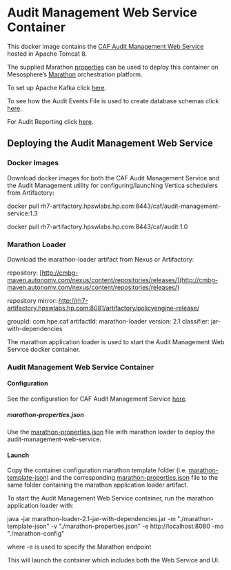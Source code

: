 # Audit Management Web Service Container

This docker image contains the [CAF Audit Management Web Service](https://github.hpe.com/caf/caf-audit-management-service) hosted in Apache Tomcat 8.

The supplied Marathon [properties](https://github.hpe.com/caf/chateau/blob/develop/services/audit-management/properties.json) can be used to deploy this container on Mesosphere’s [Marathon](https://mesosphere.github.io/marathon/) orchestration platform.

To set up Apache Kafka click [here](https://github.hpe.com/caf/caf-audit-management-service-container/blob/develop/documentation/apache-kafka.md).

To see how the Audit Events File is used to create database schemas click [here](https://github.hpe.com/caf/caf-audit-management-service-container/blob/develop/documentation/auditing-database-tables.md).

For Audit Reporting click [here](https://github.hpe.com/caf/audit-reporting).

## Deploying the Audit Management Web Service

### Docker Images

Download docker images for both the CAF Audit Management Service and the Audit Management utility for configuring/launching Vertica schedulers from Artifactory:

docker pull rh7-artifactory.hpswlabs.hp.com:8443/caf/audit-management-service:1.3

docker pull rh7-artifactory.hpswlabs.hp.com:8443/caf/audit:1.0

### Marathon Loader

Download the marathon-loader artifact from Nexus or Artifactory:

repository: [http://cmbg-maven.autonomy.com/nexus/content/repositories/releases/](http://cmbg-maven.autonomy.com/nexus/content/repositories/releases/)

repository mirror: http://rh7-artifactory.hpswlabs.hp.com:8081/artifactory/policyengine-release/

groupId: com.hpe.caf
artifactId: marathon-loader
version: 2.1
classifier: jar-with-dependencies

The marathon application loader is used to start the Audit Management Web Service docker container.

### Audit Management Web Service Container

#### Configuration

See the configuration for CAF Audit Management Service [here](https://github.hpe.com/caf/chateau/blob/develop/services/audit-management/properties.md).

##### marathon-properties.json

Use the [marathon-properties.json](https://github.hpe.com/caf/chateau/blob/develop/services/audit-management/properties.json) file with marathon loader to deploy the audit-management-web-service. 


#### Launch

Copy the container configuration marathon template folder (i.e. [marathon-template-json](https://github.hpe.com/caf/chateau/tree/develop/services/audit-management)) and the corresponding [marathon-properties.json](https://github.hpe.com/caf/chateau/blob/develop/services/audit-management/properties.json) file to the same folder containing the marathon application loader artifact.

To start the Audit Management Web Service container, run the marathon application loader with:

java -jar marathon-loader-2.1-jar-with-dependencies.jar -m "./marathon-template-json" -v "./marathon-properties.json" -e http://localhost:8080 -mo "./marathon-config"

where -e is used to specify the Marathon endpoint

This will launch the container which includes both the Web Service and UI.
